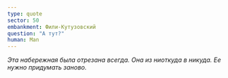 ```yaml
---
type: quote
sector: 50
embankment: Фили-Кутузовский
question: "А тут?"
human: Man
---
```

_Эта набережная была отрезана всегда. Она из ниоткуда в никуда. Ее нужно придумать заново._